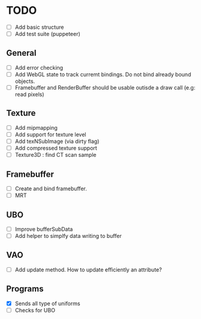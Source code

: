 # TODO

* [ ] Add basic structure
* [ ] Add test suite (puppeteer)

## General

* [ ] Add error checking
* [ ] Add WebGL state to track curremt bindings. Do not bind already bound objects.
* [ ] Framebuffer and RenderBuffer should be usable outisde a draw call (e.g: read pixels)

## Texture

* [ ] Add mipmapping
* [ ] Add support for texture level
* [ ] Add texNSubImage (via dirty flag)
* [ ] Add compressed texture support
* [ ] Texture3D : find CT scan sample

## Framebuffer

* [ ] Create and bind framebuffer.
* [ ] MRT

## UBO

* [ ] Improve bufferSubData
* [ ] Add helper to simplfy data writing to buffer

## VAO 

* [ ] Add update method. How to update efficiently an attribute?

## Programs

* [X] Sends all type of uniforms
* [ ] Checks for UBO
